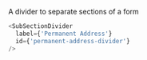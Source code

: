 A divider to separate sections of a form

```js
<SubSectionDivider
  label={'Permanent Address'}
  id={'permanent-address-divider'}
/>
```
